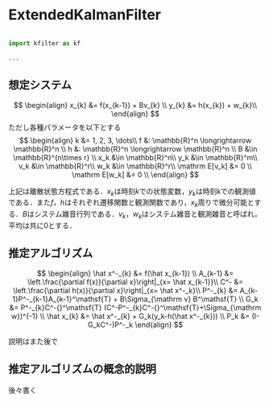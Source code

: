 # ExtendedKalmanFilter

```python

import kfilter as kf

...

```

## 想定システム

$$
\begin{align}
x_{k} &= f(x_{k-1}) + Bv_{k} \\
y_{k} &= h(x_{k}) + w_{k}\\
\end{align}
$$
ただし各種パラメータを以下とする
$$
\begin{align}
k &= 1, 2, 3, \dots\\
f &: \mathbb{R}^n \longrightarrow \mathbb{R}^n \\
h &: \mathbb{R}^n \longrightarrow \mathbb{R}^n \\
B &\in \mathbb{R}^{n\times r} \\
x_k &\in \mathbb{R}^n\\
y_k &\in \mathbb{R}^m\\
v_k &\in \mathbb{R}^r\\
w_k &\in \mathbb{R}^r\\
\mathrm E[v_k] &= 0 \\
\mathrm E[w_k] &= 0 \\
\end{align}
$$

上記は離散状態方程式である．$x_k$は時刻$k$での状態変数，$y_k$は時刻$k$での観測値である．また$f$，$h$はそれぞれ遷移関数と観測関数であり，$x_k$周りで微分可能とする．$B$はシステム雑音行列である．$v_k$，$w_k$はシステム雑音と観測雑音と呼ばれ，平均は共に$0$とする．

## 推定アルゴリズム

$$
\begin{align}
\hat x^-_{k} &= f(\hat x_{k-1}) \\
A_{k-1} &= \left.\frac{\partial f(x)}{\partial x}\right|_{x= \hat x_{k-1}}\\
C^- &= \left.\frac{\partial h(x)}{\partial x}\right|_{x= \hat x^-_k}\\
P^-_{k} &= A_{k-1}P^-_{k-1}A_{k-1}^\mathsf{T} + B\Sigma_{\mathrm v} B^\mathsf{T} \\
G_k &= P^-_{k}C^-{}^\mathsf{T} (C^-P^-_{k}C^-{}^\mathsf{T}+\Sigma_{\mathrm w})^{-1} \\
\hat x_{k} &= \hat x^-_{k} + G_k(y_k-h(\hat x^-_{k})) \\
P_k &= (I-G_kC^-)P^-_k
\end{align}
$$

説明はまた後で

## 推定アルゴリズムの概念的説明

後々書く

